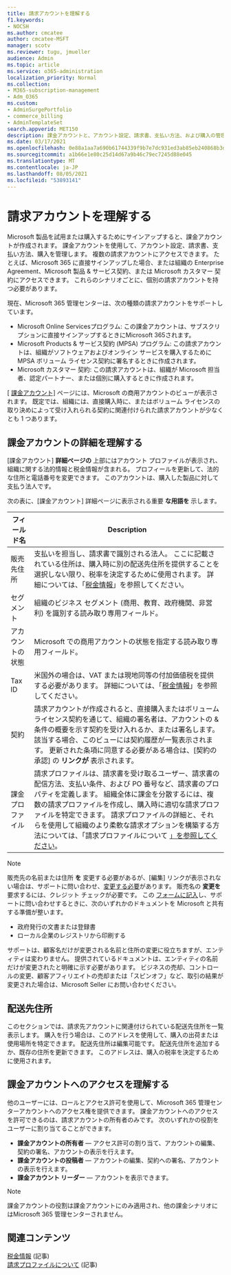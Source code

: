 ```yaml
---
title: 請求アカウントを理解する
f1.keywords:
- NOCSH
ms.author: cmcatee
author: cmcatee-MSFT
manager: scotv
ms.reviewer: tugu, jmueller
audience: Admin
ms.topic: article
ms.service: o365-administration
localization_priority: Normal
ms.collection:
- M365-subscription-management
- Adm_O365
ms.custom:
- AdminSurgePortfolio
- commerce_billing
- AdminTemplateSet
search.appverid: MET150
description: 課金アカウントと、アカウント設定、請求書、支払い方法、および購入の管理に使用される方法について説明します。
ms.date: 03/17/2021
ms.openlocfilehash: 0e88a1aa7a690b61744339f9b7e7dc931ed3ab85eb240868b3d66eabcf3c4b4e
ms.sourcegitcommit: a1b66e1e80c25d14d67a9b46c79ec7245d88e045
ms.translationtype: MT
ms.contentlocale: ja-JP
ms.lasthandoff: 08/05/2021
ms.locfileid: "53893141"
---
```

# <a name="understand-billing-accounts"></a>請求アカウントを理解する

Microsoft 製品を試用または購入するためにサインアップすると、課金アカウントが作成されます。 課金アカウントを使用して、アカウント設定、請求書、支払い方法、購入を管理します。 複数の請求アカウントにアクセスできます。 たとえば、Microsoft 365 に直接サインアップした場合、または組織の Enterprise Agreement、Microsoft 製品 & サービス契約、または Microsoft カスタマー 契約にアクセスできます。 これらのシナリオごとに、個別の請求アカウントを持つ必要があります。

現在、Microsoft 365 管理センターは、次の種類の請求アカウントをサポートしています。

- Microsoft Online Servicesプログラム: この課金アカウントは、サブスクリプションに直接サインアップするときにMicrosoft 365されます。
- Microsoft Products & サービス契約 (MPSA) プログラム: この請求アカウントは、組織がソフトウェアおよびオンライン サービスを購入するために MPSA ボリューム ライセンス契約に署名するときに作成されます。
- Microsoft カスタマー 契約: この請求アカウントは、組織が Microsoft 担当者、認定パートナー、または個別に購入するときに作成されます。

[ <a href="https://go.microsoft.com/fwlink/p/?linkid=2084771" target="_blank">課金アカウント]</a> ページには、Microsoft の商用アカウントのビューが表示されます。 既定では、組織には、直接購入時に、またはボリューム ライセンスの取り決めによって受け入れられる契約に関連付けられた請求アカウントが少なくとも 1 つあります。

## <a name="understand-billing-account-details"></a>課金アカウントの詳細を理解する

[課金アカウント] **詳細ページの** 上部にはアカウント プロファイルが表示され、組織に関する法的情報と税金情報が含まれる。 プロフィールを更新して、法的な住所と電話番号を変更できます。 このアカウントは、購入した製品に対して支払う法人です。

次の表に、[課金アカウント] 詳細ページに表示される重要 **な用語を** 示します。

| フィールド名 | Description |
|------------------|------------------------------------------------------------------------------------------------------------------------------------------------------------------------------------------------------------------------------------------------------------------------------|
| 販売先住所 | 支払いを担当し、請求書で識別される法人。 ここに記載されている住所は、購入時に別の配送先住所を提供することを選択しない限り、税率を決定するために使用されます。 詳細については、「[税金情報](billing-and-payments/tax-information.md)」を参照してください。 |
| セグメント | 組織のビジネス セグメント (商用、教育、政府機関、非営利) を識別する読み取り専用フィールド。 |
| アカウントの状態 | Microsoft での商用アカウントの状態を指定する読み取り専用フィールド。 |
| Tax ID | 米国外の場合は、VAT または現地同等の付加価値税を提供する必要があります。 詳細については、「[税金情報](billing-and-payments/tax-information.md)」を参照してください。 |
| 契約 | 請求アカウントが作成されると、直接購入またはボリューム ライセンス契約を通じて、組織の署名者は、アカウントの & 条件の概要を示す契約を受け入れるか、または署名します。 該当する場合、このビューには契約履歴が一覧表示されます。 更新された条項に同意する必要がある場合は、[契約の承認] の **リンクが** 表示されます。 |
| 課金プロファイル | 請求プロファイルは、請求書を受け取るユーザー、請求書の配信方法、支払い条件、および PO 番号など、請求書のプロパティを定義します。 組織全体に課金を分散するには、複数の請求プロファイルを作成し、購入時に適切な請求プロファイルを特定できます。 請求プロファイルの詳細と、それらを使用して組織のより柔軟な請求オプションを構築する方法については、「請求プロファイルについて [」を参照してください](billing-and-payments/manage-billing-profiles.md)。 |

> [!NOTE]
> 販売先の名前または住所 **を** 変更する必要があるが、[編集] リンクが表示されない場合は、サポートに問い合わせ、[変更する必要](../business-video/get-help-support.md)があります。 販売名の **変更を** 要求するには、クレジット チェックが必要です。 この [フォームに記入](https://www.microsoft.com/download/details.aspx?id=102732)し、サポートに問い合わせするときに、次のいずれかのドキュメントを Microsoft と共有する準備が整います。
>
> - 政府発行の文書または登録書
> - ローカル企業のレジストリから印刷する
>
> サポートは、顧客名だけが変更される名前と住所の変更に役立ちますが、エンティティは変わりません。 提供されているドキュメントは、エンティティの名前だけが変更されたと明確に示す必要があります。 ビジネスの売却、コントロールの変更、顧客アフィリエイトの売却または「スピンオフ」など、取引の結果が変更された場合は、Microsoft Seller にお問い合わせください。

## <a name="shipping-addresses"></a>配送先住所

このセクションでは、請求先アカウントに関連付けられている配送先住所を一覧表示します。 購入を行う場合は、このアドレスを使用して、購入の出荷または使用場所を特定できます。 配送先住所は編集可能です。 配送先住所を追加するか、既存の住所を更新できます。 このアドレスは、購入の税率を決定するために使用されます。

## <a name="understand-access-to-billing-accounts"></a>課金アカウントへのアクセスを理解する

他のユーザーには、ロールとアクセス許可を使用して、Microsoft 365 管理センターアカウントへのアクセス権を提供できます。 課金アカウントへのアクセスを許可できるのは、請求アカウントの所有者のみです。 次のいずれかの役割をユーザーに割り当てることができます。

- **課金アカウントの所有者** &mdash; アクセス許可の割り当て、アカウントの編集、契約の署名、アカウントの表示を行えます。
- **課金アカウントの投稿者** &mdash; アカウントの編集、契約への署名、アカウントの表示を行えます。
- **課金アカウント リーダー** &mdash; アカウントを表示できます。

> [!Note]
> 課金アカウントの役割は課金アカウントにのみ適用され、他の課金シナリオにはMicrosoft 365 管理センターされません。

## <a name="related-content"></a>関連コンテンツ

[税金情報](billing-and-payments/tax-information.md) (記事) \
[請求プロファイルについて](billing-and-payments/manage-billing-profiles.md) (記事)
